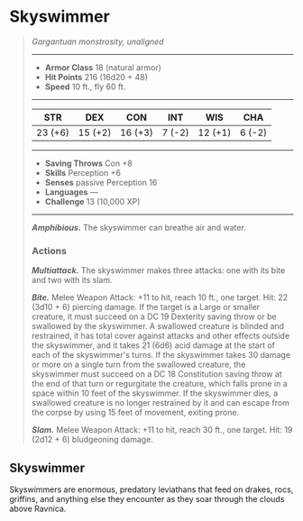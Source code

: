 # Skyswimmer
>*Gargantuan monstrosity, unaligned*
>___
>- **Armor Class** 18 (natural armor)
>- **Hit Points** 216 (16d20 + 48)
>- **Speed** 10 ft., fly 60 ft.
>___
>|STR|DEX|CON|INT|WIS|CHA|
>|:---:|:---:|:---:|:---:|:---:|:---:|
>|23 (+6)|15 (+2)|16 (+3)|7 (-2)|12 (+1)|6 (-2)|
>___
>- **Saving Throws** Con +8
>- **Skills** Perception +6
>- **Senses** passive Perception 16
>- **Languages** —
>- **Challenge** 13 (10,000 XP)
>___
>***Amphibious.*** The skyswimmer can breathe air and water.  
>
>### Actions
>***Multiattack.*** The skyswimmer makes three attacks: one with its bite and two with its slam.  
>
>***Bite.*** Melee Weapon Attack: +11 to hit, reach 10 ft., one target. Hit: 22 (3d10 + 6) piercing damage. If the target is a Large or smaller creature, it must succeed on a DC 19 Dexterity saving throw or be swallowed by the skyswimmer. A swallowed creature is blinded and restrained, it has total cover against attacks and other effects outside the skyswimmer, and it takes 21 (6d6) acid damage at the start of each of the skyswimmer's turns. If the skyswimmer takes 30 damage or more on a single turn from the swallowed creature, the skyswimmer must succeed on a DC 18 Constitution saving throw at the end of that turn or regurgitate the creature, which falls prone in a space within 10 feet of the skyswimmer. If the skyswimmer dies, a swallowed creature is no longer restrained by it and can escape from the corpse by using 15 feet of movement, exiting prone.  
>
>***Slam.*** Melee Weapon Attack: +11 to hit, reach 30 ft., one target. Hit: 19 (2d12 + 6) bludgeoning damage.
## Skyswimmer
Skyswimmers are enormous, predatory leviathans that feed on drakes, rocs, griffins, and anything else they encounter as they soar through the clouds above Ravnica.